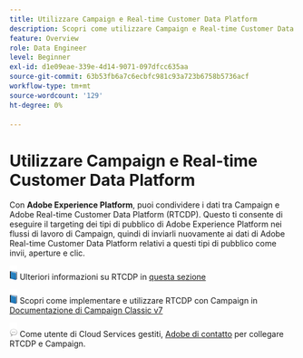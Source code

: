 ```yaml
---
title: Utilizzare Campaign e Real-time Customer Data Platform
description: Scopri come utilizzare Campaign e Real-time Customer Data Platform
feature: Overview
role: Data Engineer
level: Beginner
exl-id: d1e09eae-339e-4d14-9071-097dfcc635aa
source-git-commit: 63b53fb6a7c6ecbfc981c93a723b6758b5736acf
workflow-type: tm+mt
source-wordcount: '129'
ht-degree: 0%

---
```


# Utilizzare Campaign e Real-time Customer Data Platform

Con **Adobe Experience Platform**, puoi condividere i dati tra Campaign e Adobe Real-time Customer Data Platform (RTCDP). Questo ti consente di eseguire il targeting dei tipi di pubblico di Adobe Experience Platform nei flussi di lavoro di Campaign, quindi di inviarli nuovamente ai dati di Adobe Real-time Customer Data Platform relativi a questi tipi di pubblico come invii, aperture e clic.

![](../assets/do-not-localize/book.png) Ulteriori informazioni su RTCDP in [questa sezione](https://experienceleague.adobe.com/docs/experience-platform/rtcdp/overview.html?lang=en)

![](../assets/do-not-localize/book.png) Scopri come implementare e utilizzare RTCDP con Campaign in [Documentazione di Campaign Classic v7](https://experienceleague.adobe.com/docs/campaign-classic/using/integrating-with-adobe-experience-cloud/aep-sources-destinations/get-started-sources-destinations.html?lang=en#integrating-with-adobe-experience-cloud)

![](../assets/do-not-localize/speech.png)  Come utente di Cloud Services gestiti, [Adobe di contatto](../start/campaign-faq.md#support) per collegare RTCDP e Campaign.
